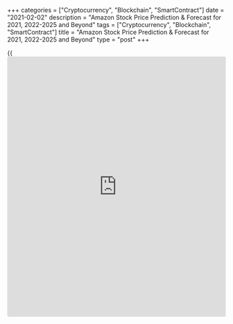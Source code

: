 +++
categories = ["Cryptocurrency", "Blockchain", "SmartContract"]
date = "2021-02-02"
description = "Amazon Stock Price Prediction & Forecast for 2021, 2022-2025 and Beyond"
tags = ["Cryptocurrency", "Blockchain", "SmartContract"]
title = "Amazon Stock Price Prediction & Forecast for 2021, 2022-2025 and Beyond"
type = "post"
+++

{{<iframe id="large-banner" src="https://www.bounty.group/#slide=8.0" width="100%" height="600" scrolling="no" style="border: 0px solid rgb(216, 221, 230); border-radius: 3px;">}}

2021-02-02

2021-02-02

Amazon Stock Price Prediction: 2021 And BeyondJana Kane

Everyone is looking for the best stocks for 2021. Selecting individual
stocks can, therefore, be quite tricky. Articles like these are meant to
inspire you. The year 2020 has once again shown that things can change
very quickly. Investors who do not respond to changes in the world can
suddenly be presented with a bad investment result. Today we are going
to talk about the shares of the e-commerce giant Amazon.

The article covers the following subjects:

Amazon is a leading provider of online retail services through
amazon.com and amazon.ca, providing global sales through Amazon Web
Services (AWS) for computing, storage, database, and corporate cloud
services. The company was founded by Jeff Bezos in 1994 and is
headquartered in Seattle, Washington.

On the day of the IPO, May 15, 1997, AMZN’s stock went through the $18
to $23.50 range, bringing the company's value to $560 million. By the
20th anniversary of the IPO, Amazon's closing price reached $961.35,
which equated to a market value of about $466.2 billion. The driving
force behind the total operating income growth is the AWS segment, which
keeps RCF/debt (cash flow/debt) at over 50%.

Amazon's shareholder return [policy](https://www.fintechee.com/policy/) is conservative as the company does
not pay dividends, and share buybacks have been minimal in the past few
years. The company's traditional financial [policy](https://www.fintechee.com/policy/) has a positive effect
on liquidity. But let's find out some fascinating [history](https://www.fixpro.org/post/chargeless-historical-data-api-backtesting/), first.

## A Short History of Amazon

Amazon is one of the oldest and largest online stores in the world.
Every day, the company sends millions of parcels around the world. Where
did it all start? How did the company evolve from an online bookstore to
a tech giant?

Amazon founder Jeff Bezos worked on Wall Street, New York's financial
center, in the early 1990s. He foresaw a great future for the internet
and knew he would regret it if he didn’t dive into it. After reading a
report that predicted that the buying and selling of products on the
internet would increase sharply, he decided to sell books online: they
were in high demand, relatively cheap to buy, and widely available. The
great thing about the internet is that it has no shortage of space. As
of July 1995, the Amazon.com site had been online, run from the garage
of Bezos' house.

The name Amazon was not Bezos's first option, by the way. Initially, he
registered his company as Cadabra but changed his mind when his lawyer
overheard the name over the phone as “cadaver.” He then changed the name
to 'Relentless,' but that word also evokes the wrong associations. After
going through the dictionary, Bezos finally settled on 'Amazon.'
According to the founder, it sounded "exotic and different" and refers
to the world's largest river (the Amazon). It’s appropriate because
Bezos wants to make his online store the largest company in the world.

Soon Amazon was doing a lot more than selling books. At the end of the
nineties, you could also order films, games, electronics, software,
toys, and much more from the company. Today, there are about 400 million
different products in the web store. Besides, Amazon now offers even
more services, such as video streaming service Amazon Prime Video,
digital personal assistant Amazon Echo, e-book store Kindle, and film
company Amazon Studios. The company even wants to have parcels delivered
by drones with the Prime Air service. Amazon has therefore grown into
much more than a webshop. The company is often mentioned in the same
breath as other large technology companies.

As Amazon continues to perfect its online store at the beginning of this
century, the realization has gradually arisen that the company is a
technology goldmine. The computer systems on which the online store runs
have become so good that Amazon came up with the idea of ​​selling the
systems itself. You can think of storage, data analysis, and networks.
In this way, Amazon has become the market leader in "cloud computing,”
or the provision of computer systems via the internet or the cloud.

The company is also growing through acquisitions. In 2017, Amazon bought
the American supermarket chain Whole Foods for 13 billion dollars.

## Amazon in 2021; Stock Price Today

On [Nasdaq][1], Amazon.com, Inc. Common Stock (AMZN) is currently traded
at ${#AMZNDrate}.

But we will discuss the king of e-commerce in detail. Although the share
has increased significantly in recent years, the end does not seem in
sight here either. Amazon was named one of the most innovative companies
in the world by Forbes. Not only is the number of products sold growing
strongly, but the cloud division is also showing double-digit growth.
Amazon has since grown into one of the largest cloud providers in the
world. Amazon has also expanded its portfolio with a video service and
released a massive budget of $ 4.5 billion USD to invest in unique
content in the coming years to draw viewers to Amazon Prime Video.

Sales in 2020 will be approximately $380 billion, which is a spectacular
increase of 35%. This cumulative growth also appears to continue in the
coming years. With a market capitalization of approximately $1,660
billion and a P/E of 90, the stock seems shockingly expensive. If we
take the profit of 2021, this valuation drops again to approximately 59,
so this growth also justifies the valuation. Amazon has only just
started conquering Europe, so there is still plenty of growth potential
here too. The first figures are promising; the group can push away the
competition with low prices through economies of scale. That's why
Amazon.com stock belongs on the list of the best stocks for 2021!

## Amazon Stock Price Predictions: What Do Experts Say?

What trends are the industry experts predicting for Amazon in 2021?
Let’s find out!

Amazon has already [become a pay-to-play platform][2]. To sell and rank
your products on Amazon, you need to pay for advertising. Unlike many
other platforms, Amazon offers advertisers something irresistible: a
closed-loop that shows how effective every dollar they spend is, as well
as more than two decades of insight on the actual buying habits of
consumers, rather than just their web-browsing practices. “I can
understand better the value of $1 spent on Amazon because I can
literally see the transaction,” – Eric Heller, who runs the Amazon
Center of Excellence at WPP, the world’s largest ad agency, for the
Financial Times.

“Amazon Ads is evolving at a super-fast rate, and while the platform is
still very basic compared to Facebook or Google Ads, it’s slowly
becoming comparably sophisticated. In 2021 I predict Amazon will be
releasing new features at an even faster rate”, comments Danny Carlson,
an Amazon E-com Expert specializing in PPC Management & Listing
Optimization who founded the Agency [Kenji ROI: ][3]“Based on what we’re
hearing from our Amazon Ads representative, there are many different
initiatives in the works that will bring Amazon Ads platform closer to
the complexity of Facebook with increased ability to use images,
headlines, and off Amazon targeting to differentiate your ads.”

Similar thoughts come from Lazar Žepinić, who has been working on PPC
for over a decade, today founder of [Sellers Alley: ][4]“In 2021, Amazon
will focus more on improving its ad platform, just like it did with
Sponsored Display Ads, and adding new price targeting [options](https://www.fixpro.org/post/options-liquidity/) for brand-
registered sellers. We expect to see enhancements in advertising
reporting to help sellers better understand their ad performance.”

Selling anything possible on Amazon’s web estate has been a priority for
a long time. According to Will Tjernlund, who has been selling on Amazon
since 2013 and is the co-founder of[ Goat Consulting, ][5]“in 2021,
Amazon will allow non-Amazon products to advertise within Amazon’s
ecosystem. Examples are a monthly workout plan for people who bought
weights or car insurance ads to people who searched for tire repair
kits”.

## Amazon Technical Analysis

At the time of analysis, on January 25, 2021, indicators provide the
following technical analysis context:

Amazon.com is consolidating within the rising trend. The higher bottoms
still indicate sustained demand at higher price targets. For a
resumption of the underlying uptrend, Amazon.com needs to break above
the latest top. If Amazon.com succeeds in this, there will be room freed
up for further increases. We maintain a positive view as long as support
2,871.00 (bottom of September 25, 2020) remains intact. Resistance
awaits around 3,552.25 (peak of September 4, 2020).

The money flow is positive and indicates that new money is entering the
market. The MACD will weaken somewhat in the long term (falling but
still moving above 0).

The RSI indicates a neutral value in the long term. The RSI can reveal
overbought (> 70: overbought) and oversold (

Stochastics indicates a long-term neutral condition. The stochastic is
used, like almost all oscillators, as an overbought/oversold indicator -
and for its divergences. Values above 80 are considered overbought,
while values below 20 are considered oversold. A stochastic value
between 20 and 80 is considered neutral.

The downward relative strength line indicates weaker performance
compared to the broad market. There is talk of 'underperformance.' The
relative strength line is calculated each day by dividing the price by
that of the relevant index and adding its result to the result of the
previous session. A rising B.O.B. line indicates outperformance, and a
declining relative strength line indicates underperformance.

## Amazon Stock Price Forecast 2022 - 2023

Amazon stock price predictions for January 2022: Beginning of the year.
The forecast for the beginning of January 2022 is 3782 with a maximum
value of 3809 and a minimum of 3377. The average Amazon stock price for
the month is forecasted at 3640. With a price at the end of the month at
3593, this is a change for January of -5.00%.

Amazon stock predictions for December 2022. Year’s end. The forecast for
the beginning of December 2022 is 4051 with a maximum value of 4414 and
a minimum of 3914. The average Amazon stock price prediction for the
month is forecasted at 4136. With a price at the end of the month at
4164, this is a change for December of 2.79%.

Amazon stock price predictions for January 2023: Beginning of the year.
The forecast for the beginning of January 2023 is 4164 with a maximum
value of 4634 and a minimum of 4110. The average Amazon stock price
prediction for this month is forecasted at 4320. With a price at the end
of the month at 4372, the change for January should be 5.00%.

 **Year**

|

 **Month**

|

 **Min**

|

 **Max**

|

 **Close**

|

 **Total%**  
  
---|---|---|---|---|---  
  
2022

|

Jan

|

3377

|

3809

|

3593

|

10.32%  
  
2022

|

Feb

|

3547

|

3999

|

3773

|

15.84%  
  
2022

|

Mar

|

3640

|

4104

|

3872

|

18.88%  
  
2022

|

Apr

|

3658

|

4126

|

3892

|

19.50%  
  
2022

|

May

|

3776

|

4258

|

4017

|

23.33%  
  
2022

|

Jun

|

3587

|

4045

|

3816

|

17.16%  
  
2022

|

Jul

|

3462

|

3904

|

3683

|

13.08%  
  
2022

|

Aug

|

3635

|

4099

|

3867

|

18.73%  
  
2022

|

Sep

|

3454

|

3894

|

3674

|

12.80%  
  
2022

|

Oct

|

3627

|

4089

|

3858

|

18.45%  
  
2022

|

Nov

|

3808

|

4294

|

4051

|

24.38%  
  
2022

|

Dec

|

3914

|

4414

|

4164

|

27.85%  
  
2023

|

Jan

|

4110

|

4634

|

4372

|

34.23%  
  
 _Data is taken from longforecast.com/_

## Long Term Amazon stock Price Prediction 2025 – 2030

According to [Gary Gagliardi][6], Founder, and CEO at the Science of
Strategy Institute, in 2021, the AMZN stock price will go over $3,000,
but the market, in general, will be weaker during that year. By 2025,
Amazon’s stock price should reach $5,000, and by 2028 it will most
likely hit about $10,000, give or take 20%.

Gagliardi’s prediction assumes that the company is not broken up by that
time. Suppose Amazon is broken into several smaller companies; you can
double or triple all these values. The individual companies will grow
better as independent companies than they will as part of a very, very
large diversified company. The chances that Amazon is divided into
smaller companies in the next ten years is about 50%.

 Keep in mind that such long-term price forecasts are indicative.
Estimates for such a long time are very approximate and certainly cannot
be considered as investment advice.

## Amazon Stock Price History

How has the price of the Amazon stock changed over time? To make the
most reliable stock price predictions, it's crucial not just to look
ahead but also to look back at the previous price performance of Amazon
stocks. Below you'll see how Amazon performed over the years of its
existence:

 _Image source: Nasdaq 100_

## Factors that Can Affect the Amazon Stock Price

Stocks rise and regularly fall - choosing the [best time](https://www.fixpro.org/post/forex-best-time-to-trade/) to buy or sell
is very difficult. Almost everything affects quotes: from the state of
the world economy to the momentary mood of [investor](https://www.fintechee.com/tutorial-for-forex-trading/investor-mode/)s. However, there are
several factors on which the share price depends the most.

We note right away that the market value of securities is determined by
supply and demand. If for one reason or another, the demand rises, the
stock price rises. Conversely, if demand falls, stocks become cheaper.
Understanding the factors that shape the demand for securities will help
you anticipate changes in quotations in time and improve long-term
investment results.

### 1\. Global Market Situation

Trends in the global economy affect the business of specific companies
and largely determine the behavior of [investor](https://www.fintechee.com/tutorial-for-forex-trading/investor-mode/)s. A striking example is
the coronavirus situation, which put pressure on the entire stock
market. Amid uncertainty and general panic, [investor](https://www.fintechee.com/tutorial-for-forex-trading/investor-mode/)s began to get rid
of risky assets - as a result, many companies' shares fell to record
lows.

### 2\. Long-Term Trends

Long-term trends in the global economy have a more stable influence on
securities quotes. These include the development of renewable energy and
green industries, the growth of the technology sector, and social
projects' proliferation. Companies that succeed in these industries can
generate significant returns for [investor](https://www.fintechee.com/tutorial-for-forex-trading/investor-mode/)s over a long period.

For instance, Amazon launched the Fire Phone in 2014 to compete with
Android phones and Apple's iPhone. It was a total failure. Amazon lost $
170 million on the phone that was withdrawn from the market after just
one year. The Amazon Fresh shopping service was another fail and has now
been discontinued in many areas.

### 3\. A Company’s Financial Results

The share price usually changes after the company publishes the next
quarterly or annual revenue reports. If the results exceed the earnings
expectations of experts and [investor](https://www.fintechee.com/tutorial-for-forex-trading/investor-mode/)s, stocks rise, and if they turn out
to be lower, they fall. When analyzing the issuer's reporting, one
should pay attention to four key parameters: net profit, revenue,
capitalization, and debts. It is desirable that the first three grow and
the latter decrease.

### 4\. Analyst Forecasts and Investor Sentiment

Another factor involved in the formation of demand for shares is expert
forecasts. Investment bank analysts monitor companies' macroeconomics,
[news](https://www.letsplayfx.com/blog/forex-news-website/), and financial results, conduct technical analysis and generate
price changes based on the data received. You can find out about them
from specialized media or reviews of investment ideas.

If [investor](https://www.fintechee.com/tutorial-for-forex-trading/investor-mode/)s share experts' opinions and expect that some event will
happen - for example, a company will make a good deal or receive a high
net profit - they start buying shares without waiting for the event
itself. As a result, the demand for securities is growing, and they are
becoming more expensive.

### 5\. News

Investigative journalism, the publication of inside information, and
outright stuffing have a substantial impact on stock prices. Quotes can
be influenced by reports that someone from the management has discovered
health or legal problems or plans to release a new line of products,
conclude a significant deal or open a new production line. Amazon is
regularly in the [news](https://www.letsplayfx.com/blog/forex-news-website/) because of its great power and poor working
conditions in distribution centers.

Stories regularly emerge about the harsh conditions in which employees
have to work. For example, a documentary from CNBC shows that American
employees are continually monitored. Employees call the work rate
relentless. They are charged for every second that they are not working,
but were, for example, on the toilet. Similar abuses have been revealed
at German and UK distribution centers. That is why Amazon employees
regularly go on strike.

## Conclusion: Are Amazon Stocks A Good Investment?

Calling Amazon a top share in eCommerce doesn't get you points for
originality. Investors who have bought the stock at almost any point in
its publicly traded [history](https://www.fixpro.org/post/chargeless-historical-data-api-backtesting/) have made a crushing return. Now is still a
great time to buy Amazon stock. Amazon currently controls about half of
the US business-to-consumer e-commerce market. The online retail giant
has also shown that it is better at innovating than just about any other
company.

In addition to its industry-leading e-commerce service, Amazon is the
market leader in cloud computing. The company is also building a fast-
growing position in an industry parallel to online retail: digital
advertising. Recent research from Cowen estimates that the company's
platform will account for about 13% of global ad sales, excluding the
Chinese market. There is a significant overlap in the technology and
data needed to move e-commerce, cloud computing, and digital advertising
companies forward, making Amazon stronger as a whole. The company can
also be seen as an early leader in potentially revolutionary trends,
including artificial intelligence, [robot](https://www.playgroundfx.com/blog/automated-forex-trading-robot/)ics, and autonomous vehicles.

Amazon is one of the best companies in the world and has shown a market-
shaping love of innovation. The company's already sheer size means it
will be more challenging to achieve relative growth than smaller players
in the space. Still, Amazon stands out as a trusted market leader,
offering attractive risk-reward dynamics for growth [investor](https://www.fintechee.com/tutorial-for-forex-trading/investor-mode/)s.

 **Year**

|

 **Mo**

|

 **Min**

|

 **Max**

|

 **Close**

|

 **Total%**  
  
---|---|---|---|---|---  
  
2021

|

Jan

|

2953

|

3364

|

3142

|

-3.53%  
  
2021

|

Feb

|

2871

|

3237

|

3054

|

-6.23%  
  
2021

|

Mar

|

2904

|

3274

|

3089

|

-5.16%  
  
2021

|

Apr

|

3048

|

3438

|

3243

|

-0.43%  
  
2021

|

May

|

2896

|

3266

|

3081

|

-5.40%  
  
2021

|

Jun

|

2751

|

3103

|

2927

|

-10.13%  
  
2021

|

Jul

|

2889

|

3257

|

3073

|

-5.65%  
  
2021

|

Aug

|

3033

|

3421

|

3227

|

-0.92%  
  
2021

|

Sep

|

3185

|

3591

|

3388

|

4.02%  
  
2021

|

Oct

|

3344

|

3770

|

3557

|

9.21%  
  
2021

|

Nov

|

3511

|

3959

|

3735

|

14.68%  
  
2021

|

Dec

|

3555

|

4009

|

3782

|

16.12%  
  
 _Data is taken from longforecast.com/_

Stock quotes change every day - it is impossible to predict them with
100% accuracy. But knowledge of the factors influencing the business of
specific companies allows you to navigate the stock market better,
interpret [news](https://www.letsplayfx.com/blog/forex-news-website/) correctly, and consciously choose assets. But by stock
trading, [investor](https://www.fintechee.com/tutorial-for-forex-trading/investor-mode/)s can earn a lot of money. You are welcome to register
an account on Liteforex. If investing in Amazon stocks seems like an
exciting idea, you're welcome to register a free demo account on
LiteForex! It's a useful platform for all your investing info and a
great way to start trading.

When assessing the prospects for a particular security, please pay
attention to the global economy's situation, long-term market trends,
government [regulation](https://www.playgroundfx.com/blog/forex-broker-regulation/)'s impact on the company's activities, and its
financial outlook and results. Consider also the opinion of analysts and
[news](https://www.letsplayfx.com/blog/forex-news-website/) about the issuer, but remember that in most cases, they affect the
AMZN stock price in the short term and do not always reflect the real
state of affairs in the company.

 _ **Disclaimer: The content on this [website](https://www.playgroundfx.com/blog/website-for-forex-trading/) is not investment advice.
Investing or trading involves risks, be aware of that. Always do your
own research!**_

The content of this article reflects the author’s opinion and does not
necessarily reflect the official position of LiteForex. The material
published on this page is provided for informational purposes only and
should not be considered as the provision of investment advice for the
purposes of Directive 2004/39/EC.

Rate this article:

{{value}}

( {{count}} {{title}} )

   1. www.nasdaq.com/market-activity/stocks/amzn
   2. wearegrowthhack.com/2020/01/31/dominate-amazon-in-2020-sellers-predictions-and-challenges/
   3. www.kenjiroi.com/
   4. sellersalley.com/
   5. www.goatconsulting.com/
   6. www.quora.com/profile/Gary-Gagliardi-1